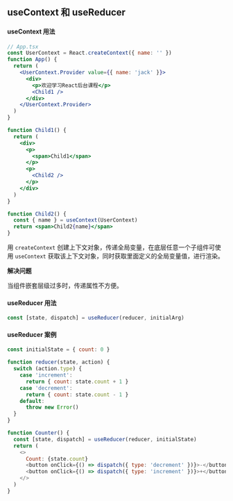 ## useContext 和 useReducer

#### useContext 用法

```jsx
// App.tsx
const UserContext = React.createContext({ name: '' })
function App() {
  return (
    <UserContext.Provider value={{ name: 'jack' }}>
      <div>
        <p>欢迎学习React后台课程</p>
        <Child1 />
      </div>
    </UserContext.Provider>
  )
}

function Child1() {
  return (
    <div>
      <p>
        <span>Child1</span>
      </p>
      <p>
        <Child2 />
      </p>
    </div>
  )
}

function Child2() {
  const { name } = useContext(UserContext)
  return <span>Child2{name}</span>
}
```

用 `createContext` 创建上下文对象，传递全局变量，在底层任意一个子组件可使用 `useContext` 获取该上下文对象，同时获取里面定义的全局变量值，进行渲染。

**解决问题**

当组件嵌套层级过多时，传递属性不方便。

#### useReducer 用法

```js
const [state, dispatch] = useReducer(reducer, initialArg)
```

#### useReducer 案例

```js
const initialState = { count: 0 }

function reducer(state, action) {
  switch (action.type) {
    case 'increment':
      return { count: state.count + 1 }
    case 'decrement':
      return { count: state.count - 1 }
    default:
      throw new Error()
  }
}

function Counter() {
  const [state, dispatch] = useReducer(reducer, initialState)
  return (
    <>
      Count: {state.count}
      <button onClick={() => dispatch({ type: 'decrement' })}>-</button>
      <button onClick={() => dispatch({ type: 'increment' })}>+</button>
    </>
  )
}
```

